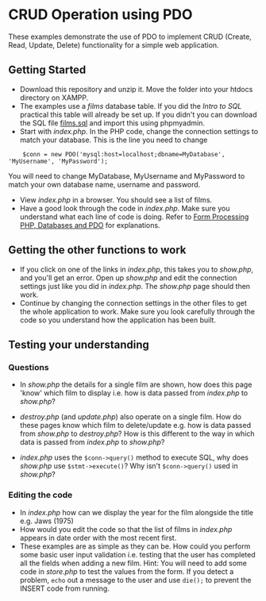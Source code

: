 # CRUD Operation using PDO

These examples demonstrate the use of PDO to implement CRUD (Create, Read, Update, Delete) functionality for a simple web application. 
## Getting Started
* Download this repository and unzip it. Move the folder into your htdocs directory on XAMPP.
* The examples use a *films* database table. If you did the *Intro to SQL* practical this table will already be set up. If you didn't you can download the SQL file [films.sql](films.sql) and import this using phpmyadmin. 
* Start with *index.php*. In the PHP code, change the connection settings to match your database. This is the line you need to change
```
    $conn = new PDO('mysql:host=localhost;dbname=MyDatabase', 'MyUsername', 'MyPassword');
```
You will need to change MyDatabase, MyUsername and MyPassword to match your own database name, username and password.
* View *index.php* in a browser. You should see a list of films.
* Have a good look through the code in *index.php*. Make sure you understand what each line of code is doing. Refer to [Form Processing](form-processing.md) [PHP, Databases and PDO](pdo.md) for explanations.

## Getting the other functions to work
* If you click on one of the links in *index.php*, this takes you to *show.php*, and you'll get an error. Open up *show.php* and edit the connection settings just like you did in *index.php*. The *show.php* page should then work. 
* Continue by changing the connection settings in the other files to get the whole application to work. Make sure you look carefully through the code so you understand how the application has been built.

## Testing your understanding

### Questions
* In *show.php* the details for a single film are shown, how does this page 'know' which film to display i.e. how is data passed from *index.php* to *show.php*?

* *destroy.php* (and *update.php*) also operate on a single film. How do these pages know which film to delete/update e.g. how is data passed from *show.php* to *destroy.php*? How is this different to the way in which data is passed from *index.php* to *show.php*?

* *index.php* uses the ```$conn->query()``` method to execute SQL, why does *show.php* use ```$stmt->execute()```? Why isn't  ```$conn->query()``` used in *show.php*?

### Editing the code
* In *index.php* how can we display the year for the film alongside the title e.g. Jaws (1975)
* How would you edit the code so that the list of films in *index.php* appears in date order with the most recent first. 
* These examples are as simple as they can be. How could you perform some basic user input validation i.e. testing that the user has completed all the fields when adding a new film. Hint: You will need to add some code in *store.php* to test the values from the form. If you detect a problem, ```echo``` out a message to the user and use ```die();``` to prevent the INSERT code from running. 

